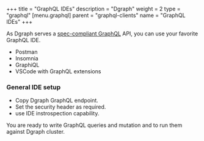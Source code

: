 +++
title = "GraphQL IDEs"
description = "Dgraph"
weight = 2
type = "graphql"
[menu.graphql]
    parent = "graphql-clients"
    name = "GraphQL IDEs"
+++


As Dgraph serves a [spec-compliant GraphQL](https://graphql.github.io/graphql-spec/June2018/) API, you can use your favorite GraphQL IDE.

- Postman
- Insomnia
- GraphiQL
- VSCode with GraphQL extensions

### General IDE setup
- Copy Dgraph GraphQL endpoint. 
- Set the security header as required.
- use IDE instrospection capability.

You are ready to write GraphQL queries and mutation and to run them against Dgraph cluster.

